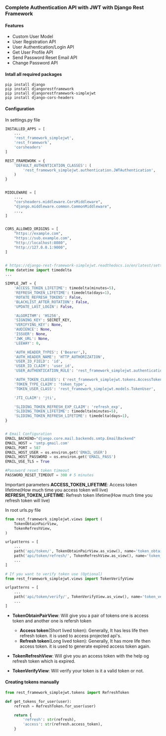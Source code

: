 ### Complete Authentication API with JWT with Django Rest Framework

#### Features
- Custom User Model
- User Registration API
- User Authentication/Login API
- Get User Profile API
- Send Password Reset Email API
- Change Password API

#### Intall all required packages
```git
pip install django
pip install djangorestframework
pip install djangorestframework-simplejwt
pip install django-cors-headers
```

#### Configuration
In settings.py file
```py
INSTALLED_APPS = [
    ...
    'rest_framework_simplejwt',
    'rest_framework',
    'corsheaders'
]

REST_FRAMEWORK = {
    'DEFAULT_AUTHENTICATION_CLASSES': (
        'rest_framework_simplejwt.authentication.JWTAuthentication',
    )
}


MIDDLEWARE = [
    ...,
    "corsheaders.middleware.CorsMiddleware",
    "django.middleware.common.CommonMiddleware",
    ...,
]


CORS_ALLOWED_ORIGINS = [
    "https://example.com",
    "https://sub.example.com",
    "http://localhost:8080",
    "http://127.0.0.1:9000",
]


# https://django-rest-framework-simplejwt.readthedocs.io/en/latest/settings.html
from datetime import timedelta
...

SIMPLE_JWT = {
    'ACCESS_TOKEN_LIFETIME': timedelta(minutes=5),
    'REFRESH_TOKEN_LIFETIME': timedelta(days=1),
    'ROTATE_REFRESH_TOKENS': False,
    'BLACKLIST_AFTER_ROTATION': False,
    'UPDATE_LAST_LOGIN': False,

    'ALGORITHM': 'HS256',
    'SIGNING_KEY': SECRET_KEY,
    'VERIFYING_KEY': None,
    'AUDIENCE': None,
    'ISSUER': None,
    'JWK_URL': None,
    'LEEWAY': 0,

    'AUTH_HEADER_TYPES': ('Bearer',),
    'AUTH_HEADER_NAME': 'HTTP_AUTHORIZATION',
    'USER_ID_FIELD': 'id',
    'USER_ID_CLAIM': 'user_id',
    'USER_AUTHENTICATION_RULE': 'rest_framework_simplejwt.authentication.default_user_authentication_rule',

    'AUTH_TOKEN_CLASSES': ('rest_framework_simplejwt.tokens.AccessToken',),
    'TOKEN_TYPE_CLAIM': 'token_type',
    'TOKEN_USER_CLASS': 'rest_framework_simplejwt.models.TokenUser',

    'JTI_CLAIM': 'jti',

    'SLIDING_TOKEN_REFRESH_EXP_CLAIM': 'refresh_exp',
    'SLIDING_TOKEN_LIFETIME': timedelta(minutes=5),
    'SLIDING_TOKEN_REFRESH_LIFETIME': timedelta(days=1),
}


# Email Configuration
EMAIL_BACKEND="django.core.mail.backends.smtp.EmailBackend"
EMAIL_HOST = 'smtp.gmail.com'
EMAIL_PORT = 587
EMAIL_HOST_USER = os.environ.get('EMAIL_USER')
EMAIL_HOST_PASSWORD = os.environ.get('EMAIL_PASS')
EMAIL_USE_TLS = True

#Password reset token timeout
PASSWORD_RESET_TIMEOUT = 300 # 5 minutes
```
Important parameters
**ACCESS_TOKEN_LIFETIME**: Access token lifetime(How much time you access token will live)
**REFRESH_TOKEN_LIFETIME**: Refresh token lifetime(How much time you refresh token will live)

In root urls.py file
```py
from rest_framework_simplejwt.views import (
    TokenObtainPairView,
    TokenRefreshView,
)

urlpatterns = [
    ...
    path('api/token/', TokenObtainPairView.as_view(), name='token_obtain_pair'),
    path('api/token/refresh/', TokenRefreshView.as_view(), name='token_refresh'),
    ...
]

# If you want to verify token use (Optional) 
from rest_framework_simplejwt.views import TokenVerifyView

urlpatterns = [
    ...
    path('api/token/verify/', TokenVerifyView.as_view(), name='token_verify'),
    ...
]
```

- **TokenObtainPairView**: Will give you a pair of tokens one is access token and another one is refersh token
    - **Access token**(Short lived token): Generally, It has less life then refresh token. it is used to access projected api's.
    - **Refresh token**(Long lived token): Generally, It has more life then access token. it is used to generate expired access token again.

- **TokenRefreshView**: Will give you an access token with the help og refresh token which is expired.

- **TokenVerifyView**: Will verify your token is it a valid token or not.

#### Creating tokens manually
```py
from rest_framework_simplejwt.tokens import RefreshToken

def get_tokens_for_user(user):
    refresh = RefreshToken.for_user(user)

    return {
        'refresh': str(refresh),
        'access': str(refresh.access_token),
    }
```

